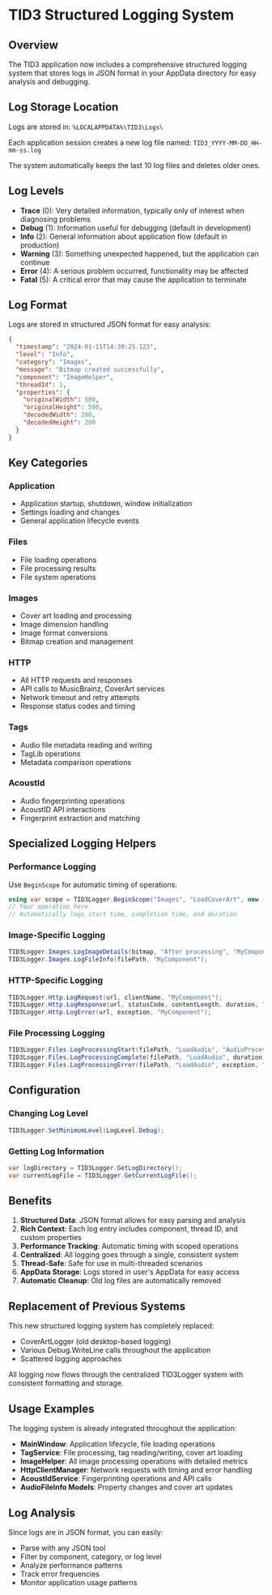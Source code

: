 # TID3 Structured Logging System

## Overview

The TID3 application now includes a comprehensive structured logging system that stores logs in JSON format in your AppData directory for easy analysis and debugging.

## Log Storage Location

Logs are stored in: `%LOCALAPPDATA%\TID3\Logs\`

Each application session creates a new log file named: `TID3_YYYY-MM-DD_HH-mm-ss.log`

The system automatically keeps the last 10 log files and deletes older ones.

## Log Levels

- **Trace** (0): Very detailed information, typically only of interest when diagnosing problems
- **Debug** (1): Information useful for debugging (default in development)
- **Info** (2): General information about application flow (default in production)
- **Warning** (3): Something unexpected happened, but the application can continue
- **Error** (4): A serious problem occurred, functionality may be affected
- **Fatal** (5): A critical error that may cause the application to terminate

## Log Format

Logs are stored in structured JSON format for easy analysis:

```json
{
  "timestamp": "2024-01-15T14:30:25.123",
  "level": "Info",
  "category": "Images",
  "message": "Bitmap created successfully",
  "component": "ImageHelper",
  "threadId": 1,
  "properties": {
    "originalWidth": 500,
    "originalHeight": 500,
    "decodedWidth": 200,
    "decodedHeight": 200
  }
}
```

## Key Categories

### Application
- Application startup, shutdown, window initialization
- Settings loading and changes
- General application lifecycle events

### Files
- File loading operations
- File processing results
- File system operations

### Images  
- Cover art loading and processing
- Image dimension handling
- Image format conversions
- Bitmap creation and management

### HTTP
- All HTTP requests and responses
- API calls to MusicBrainz, CoverArt services
- Network timeout and retry attempts
- Response status codes and timing

### Tags
- Audio file metadata reading and writing
- TagLib operations
- Metadata comparison operations

### AcoustId
- Audio fingerprinting operations
- AcoustID API interactions
- Fingerprint extraction and matching

## Specialized Logging Helpers

### Performance Logging
Use `BeginScope` for automatic timing of operations:

```csharp
using var scope = TID3Logger.BeginScope("Images", "LoadCoverArt", new { FileName = "cover.jpg" }, "ImageService");
// Your operation here
// Automatically logs start time, completion time, and duration
```

### Image-Specific Logging
```csharp
TID3Logger.Images.LogImageDetails(bitmap, "After processing", "MyComponent");
TID3Logger.Images.LogFileInfo(filePath, "MyComponent");
```

### HTTP-Specific Logging
```csharp
TID3Logger.Http.LogRequest(url, clientName, "MyComponent");
TID3Logger.Http.LogResponse(url, statusCode, contentLength, duration, "MyComponent");
TID3Logger.Http.LogError(url, exception, "MyComponent");
```

### File Processing Logging
```csharp
TID3Logger.Files.LogProcessingStart(filePath, "LoadAudio", "AudioProcessor");
TID3Logger.Files.LogProcessingComplete(filePath, "LoadAudio", duration, results, "AudioProcessor");
TID3Logger.Files.LogProcessingError(filePath, "LoadAudio", exception, "AudioProcessor");
```

## Configuration

### Changing Log Level
```csharp
TID3Logger.SetMinimumLevel(LogLevel.Debug);
```

### Getting Log Information
```csharp
var logDirectory = TID3Logger.GetLogDirectory();
var currentLogFile = TID3Logger.GetCurrentLogFile();
```

## Benefits

1. **Structured Data**: JSON format allows for easy parsing and analysis
2. **Rich Context**: Each log entry includes component, thread ID, and custom properties
3. **Performance Tracking**: Automatic timing with scoped operations
4. **Centralized**: All logging goes through a single, consistent system
5. **Thread-Safe**: Safe for use in multi-threaded scenarios
6. **AppData Storage**: Logs stored in user's AppData for easy access
7. **Automatic Cleanup**: Old log files are automatically removed

## Replacement of Previous Systems

This new structured logging system has completely replaced:
- CoverArtLogger (old desktop-based logging)
- Various Debug.WriteLine calls throughout the application
- Scattered logging approaches

All logging now flows through the centralized TID3Logger system with consistent formatting and storage.

## Usage Examples

The logging system is already integrated throughout the application:

- **MainWindow**: Application lifecycle, file loading operations
- **TagService**: File processing, tag reading/writing, cover art loading
- **ImageHelper**: All image processing operations with detailed metrics
- **HttpClientManager**: Network requests with timing and error handling
- **AcoustIdService**: Fingerprinting operations and API calls
- **AudioFileInfo Models**: Property changes and cover art updates

## Log Analysis

Since logs are in JSON format, you can easily:
- Parse with any JSON tool
- Filter by component, category, or log level
- Analyze performance patterns
- Track error frequencies
- Monitor application usage patterns